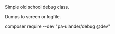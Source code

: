 Simple old school debug class.

Dumps to screen or logfile.

composer require --dev "pa-ulander/debug @dev"

